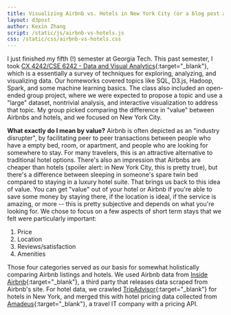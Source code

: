 ```yaml
---
title: Visualizing Airbnb vs. Hotels in New York City (or a blog post about my class project)
layout: d3post
author: Kexin Zhang
script: /static/js/airbnb-vs-hotels.js
css: /static/css/airbnb-vs-hotels.css
---
```


I just finished my fifth (!) semester at Georgia Tech. This past semester, I took [CX 4242/CSE 6242 - Data and Visual Analytics](http://poloclub.gatech.edu/cse6242/2017fall/){:target="_blank"}, which is a essentially a survey of techniques for exploring, analyzing, and visualizing data. Our homeworks covered topics like SQL, D3.js, Hadoop, Spark, and some machine learning basics. The class also included an open-ended group project, where we were expected to propose a topic and use a "large" dataset, nontrivial analysis, and interactive visualization to address that topic. My group picked comparing the difference in "value" between Airbnbs and hotels, and we focused on New York City. 

**What exactly do I mean by value?** Airbnb is often depicted as an "industry disrupter", by facilitating peer to peer transactions between people who have a empty bed, room, or apartment, and people who are looking for somewhere to stay. For many travelers, this is an attractive alternative to traditional hotel options. There's also an impression that Airbnbs are cheaper than hotels (spoiler alert: in New York City, this is pretty true), but there's a difference between sleeping in someone's spare twin bed compared to staying in a luxury hotel suite. That brings us back to this idea of value. You can get "value" out of your hotel or Airbnb if you're able to save some money by staying there, if the location is ideal, if the service is amazing, or more -- this is pretty subjective and depends on what you're looking for. We chose to focus on a few aspects of short term stays that we felt were particularly important:
1. Price
2. Location
3. Reviews/satisfaction
4. Amenities 

Those four categories served as our basis for somewhat holistically comparing Airbnb listings and hotels. We used Airbnb data from [Inside Airbnb](http://insideairbnb.com/get-the-data.html){:target="_blank"}, a third party that releases data scraped from Airbnb's site. For hotel data, we crawled [TripAdvisor](https://www.tripadvisor.com/){:target="_blank"} for hotels in New York, and merged this with hotel pricing data collected from [Amadeus](https://sandbox.amadeus.com/api-catalog){:target="_blank"}, a travel IT company with a pricing API.